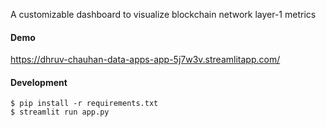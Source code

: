 
A customizable dashboard to visualize blockchain network layer-1 metrics

#### Demo
https://dhruv-chauhan-data-apps-app-5j7w3v.streamlitapp.com/

#### Development
```
$ pip install -r requirements.txt
$ streamlit run app.py
```
